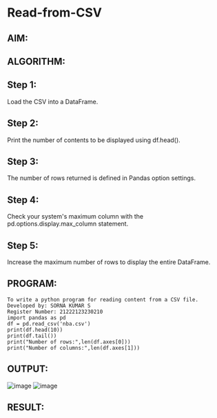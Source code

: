 # Read-from-CSV

## AIM:

## ALGORITHM:
## Step 1:
Load the CSV into a DataFrame.

## Step 2:
Print the number of contents to be displayed using df.head().

## Step 3:
The number of rows returned is defined in Pandas option settings.

## Step 4:
Check your system's maximum column with the pd.options.display.max_column statement.

## Step 5:
Increase the maximum number of rows to display the entire DataFrame.

## PROGRAM:
~~~
To write a python program for reading content from a CSV file.
Developed by: SORNA KUMAR S
Register Number: 21222123230210
import pandas as pd
df = pd.read_csv('nba.csv')
print(df.head(10))
print(df.tail())
print("Number of rows:",len(df.axes[0]))
print("Number of columns:",len(df.axes[1]))
~~~

## OUTPUT:
![image](https://github.com/Sornakumar16/Read-from-CSV/assets/138849327/68f9ad02-134f-4837-a2a6-1ebc3fcdd038)
![image](https://github.com/Sornakumar16/Read-from-CSV/assets/138849327/8a1a0e50-618c-4af6-bb1e-e55e2f61836f)


## RESULT:
